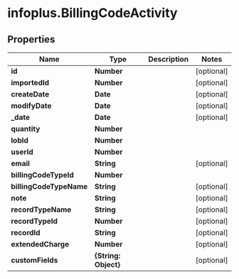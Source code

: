 # infoplus.BillingCodeActivity

## Properties
Name | Type | Description | Notes
------------ | ------------- | ------------- | -------------
**id** | **Number** |  | [optional] 
**importedId** | **Number** |  | [optional] 
**createDate** | **Date** |  | [optional] 
**modifyDate** | **Date** |  | [optional] 
**_date** | **Date** |  | [optional] 
**quantity** | **Number** |  | 
**lobId** | **Number** |  | 
**userId** | **Number** |  | 
**email** | **String** |  | [optional] 
**billingCodeTypeId** | **Number** |  | 
**billingCodeTypeName** | **String** |  | [optional] 
**note** | **String** |  | [optional] 
**recordTypeName** | **String** |  | [optional] 
**recordTypeId** | **Number** |  | [optional] 
**recordId** | **String** |  | [optional] 
**extendedCharge** | **Number** |  | [optional] 
**customFields** | **{String: Object}** |  | [optional] 


